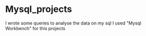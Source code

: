 # Mysql_projects
I wrote some queries to analyse the data on my sql I used "Mysql Workbench" for this projects
